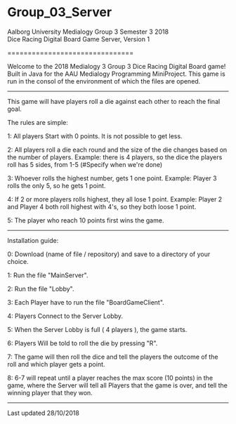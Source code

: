 # Group_03_Server

Aalborg University Medialogy Group 3 Semester 3 2018 <br /> Dice Racing Digital Board Game Server, Version 1

===============================

Welcome to the 2018 Medialogy 3 Group 3 Dice Racing Digital Board game! <br />
Built in Java for the AAU Medialogy Programming MiniProject.
This game is run in the consol of the environment of which the files are opened.

------

This game will have players roll a die against each other to reach the final goal.

The rules are simple:

1: All players Start with 0 points. It is not possible to get less.

2: All players roll a die each round and the size of the die changes based on the number of players.
	Example: there is 4 players, so the dice the players roll has 5 sides, from 1-5 (#Specify when we're done)
	
3: Whoever rolls the highest number, gets 1 one point.
	Example: Player 3 rolls the only 5, so he gets 1 point.
	
4: If 2 or more players rolls highest, they all lose 1 point.
	Example: Player 2 and Player 4 both roll highest with 4's, so they both loose 1 point.
	
5: The player who reach 10 points first wins the game. 

------

Installation guide:

0: Download (name of file / repository) and save to a directory of your choice.

1: Run the file "MainServer".

2: Run the file "Lobby".

3: Each Player have to run the file "BoardGameClient".

4: Players Connect to the Server Lobby.

5: When the Server Lobby is full ( 4 players ), the game starts.

6: Players Will be told to roll the die by pressing "R".

7: The game will then roll the dice and tell the players the outcome of the roll and which player gets a point.

8: 6-7 will repeat until a player reaches the max score (10 points) in the game, where the Server will tell all Players that the game is over, and tell the winning player that they won.

---

Last updated 28/10/2018
